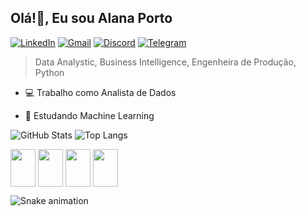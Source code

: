 ## Olá!👋, Eu sou Alana Porto

[![LinkedIn](https://img.shields.io/badge/LinkedIn-0077B5?style=for-the-badge&logo=linkedin&logoColor=white)](https://www.linkedin.com/in/alana-dos-santos-porto-0383a314a/)
[![Gmail](https://img.shields.io/badge/Gmail-333333?style=for-the-badge&logo=gmail&logoColor=red)](mailto:alana.dsporto@gmail.com)
[![Discord](https://img.shields.io/badge/Discord-7289DA?style=for-the-badge&logo=discord&logoColor=white)](https://discord.com/channels/@alanaporto/)
[![Telegram](https://img.shields.io/badge/Telegram-000?style=for-the-badge&logo=telegram&logoColor=2CA5E0)](https://t.me/@alana_dsp)

>Data Analystic, Business Intelligence, Engenheira de Produção, Python

* 💻 Trabalho como Analista de Dados

* 📗 Estudando Machine Learning 



![GitHub Stats](https://github-readme-stats.vercel.app/api?username=alanadsp&theme=dracula&bg_color=000&border_color=30A3DC&show_icons=true&icon_color=30A3DC&title_color=E94D5F&text_color=FFF)
![Top Langs](https://github-readme-stats-git-masterrstaa-rickstaa.vercel.app/api/top-langs/?username=alanadsp&layout=compact&bg_color=000&border_color=30A3DC&title_color=E94D5F&text_color=FFF)




<img align="center" height="60" width="40" src="https://cdn.jsdelivr.net/gh/devicons/devicon@latest/icons/python/python-original.svg" /> <img align="center" height="60" width="40" src="https://cdn.jsdelivr.net/gh/devicons/devicon@latest/icons/microsoftsqlserver/microsoftsqlserver-original.svg" />
<img align="center" height="60" width="40" src="https://cdn.jsdelivr.net/gh/devicons/devicon@latest/icons/numpy/numpy-original.svg" />
<img align="center" height="60" width="40" src="https://cdn.jsdelivr.net/gh/devicons/devicon@latest/icons/jupyter/jupyter-original.svg" />

![Snake animation](https://github.com/alanadsp/alanadsp/blob/output/github-contribution-grid-snake.svg)
